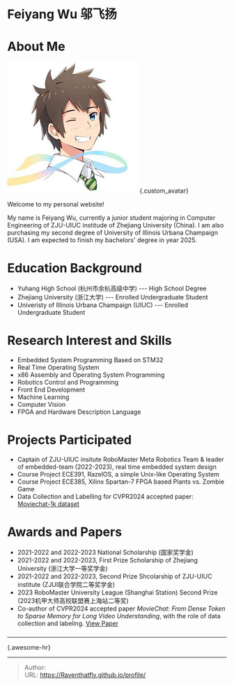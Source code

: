 # Feiyang Wu 邬飞扬


# About Me

![](/avatar_img/avatar300.jpg)
{.custom_avatar}

Welcome to my personal website!

My name is Feiyang Wu, currently a junior student majoring in Computer
Engineering of ZJU-UIUC institude of Zhejiang University (China). I am also 
purchasing my second degree of University of Illinois Urbana Champaign (USA).
I am expected to finish my bachelors&#39; degree in year 2025.



# Education Background

* Yuhang High School (杭州市余杭高级中学) --- High School Degree
* Zhejiang University (浙江大学) --- Enrolled Undergraduate Student
* Univeristy of Illinois Urbana Champaign (UIUC) --- Enrolled Undergraduate Student

# Research Interest and Skills
* Embedded System Programming Based on STM32
* Real Time Operating System
* x86 Assembly and Operating System Programming
* Robotics Control and Programming
* Front End Development
* Machine Learning
* Computer Vision
* FPGA and Hardware Description Language 

# Projects Participated
* Captain of ZJU-UIUC insitute RoboMaster Meta Robotics Team &amp; leader of embedded-team
  (2022-2023), real time embedded system design
* Course Project ECE391, RazelOS, a simple Unix-like Operating System
* Course Project ECE385, Xilinx Spartan-7 FPGA based Plants vs. Zombie Game
* Data Collection and Labelling for CVPR2024 accepted paper:  [Moviechat-1k dataset](https://huggingface.co/datasets/Enxin/MovieChat-1K_train)

# Awards and Papers
* 2021-2022 and 2022-2023 National Scholarship (国家奖学金)
* 2021-2022 and 2022-2023, First Prize Scholarship of Zhejiang University (浙江大学一等奖学金)
* 2021-2022 and 2022-2023, Second Prize Shcolarship of ZJU-UIUC institute (ZJUI联合学院二等奖学金)
* 2023 RoboMaster University League (Shanghai Station) Second Prize (2023机甲大师高校联盟赛上海站二等奖)
* Co-author of CVPR2024 accepted paper _MovieChat: From Dense Token to Sparse Memory for Long Video Understanding_, with the role of data collection and labeling.
[View Paper](https://arxiv.org/abs/2307.16449)

###

---
{.awesome-hr}







---

> Author:   
> URL: https://Raventhatfly.github.io/profile/  

